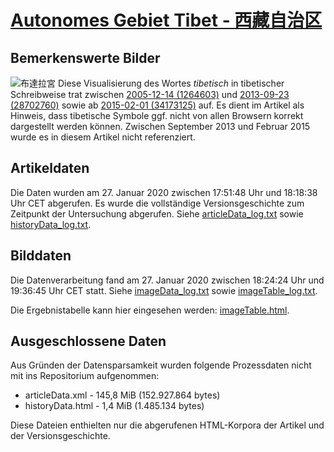 # [Autonomes Gebiet Tibet - 西藏自治区](https://zh.wikipedia.org/wiki/%E8%A5%BF%E8%97%8F%E8%87%AA%E6%B2%BB%E5%8C%BA)

## Bemerkenswerte Bilder

![布達拉宮](https://upload.wikimedia.org/wikipedia/commons/thumb/e/e9/Standard_Tibetan_name.svg/65px-Standard_Tibetan_name.svg.png) Diese Visualisierung des Wortes *tibetisch* in tibetischer Schreibweise trat zwischen [2005-12-14 (1264603)](https://zh.wikipedia.org/w/index.php?oldid=1264603) und [2013-09-23 (28702760)](https://zh.wikipedia.org/w/index.php?oldid=28702760) sowie ab [2015-02-01 (34173125)](https://zh.wikipedia.org/w/index.php?oldid=34173125) auf. Es dient im Artikel als Hinweis, dass tibetische Symbole ggf. nicht von allen Browsern korrekt dargestellt werden können. Zwischen September 2013 und Februar 2015 wurde es in diesem Artikel nicht referenziert.

## Artikeldaten

Die Daten wurden am 27. Januar 2020 zwischen 17:51:48 Uhr und 18:18:38 Uhr CET abgerufen. Es wurde die vollständige Versionsgeschichte zum Zeitpunkt der Untersuchung abgerufen. Siehe [articleData_log.txt](articleData_log.txt) sowie [historyData_log.txt](historyData_log.txt).

## Bilddaten

Die Datenverarbeitung fand am 27. Januar 2020 zwischen 18:24:24 Uhr und 19:36:45 Uhr CET statt. Siehe [imageData_log.txt](imageData_log.txt) sowie [imageTable_log.txt](imageTable_log.txt).

Die Ergebnistabelle kann hier eingesehen werden: [imageTable.html](imageTable.html).

## Ausgeschlossene Daten

Aus Gründen der Datensparsamkeit wurden folgende Prozessdaten nicht mit ins Repositorium aufgenommen:

- articleData.xml - 145,8 MiB (152.927.864 bytes)
- historyData.html - 1,4 MiB (1.485.134 bytes)

Diese Dateien enthielten nur die abgerufenen HTML-Korpora der Artikel und der Versionsgeschichte.